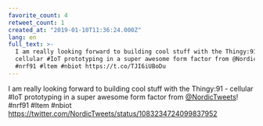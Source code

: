 ```yaml
---
favorite_count: 4
retweet_count: 1
created_at: "2019-01-10T11:36:24.000Z"
lang: en
full_text: >-
  I am really looking forward to building cool stuff with the Thingy:91 -
  cellular #IoT prototyping in a super awesome form factor from @NordicTweets!
  #nrf91 #ltem #nbiot https://t.co/TJI6iUBoDu
---
```


I am really looking forward to building cool stuff with the Thingy:91 - cellular
#IoT prototyping in a super awesome form factor from
[@NordicTweets](https://twitter.com/NordicTweets)! #nrf91 #ltem #nbiot
<https://twitter.com/NordicTweets/status/1083234724099837952>
